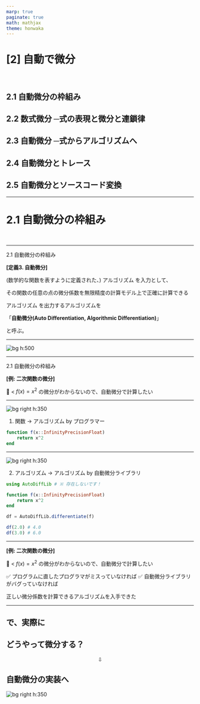 ```yaml
---
marp: true
paginate: true
math: mathjax
theme: honwaka
---
```


<!-- _class: lead -->

# [2] 自動で微分
<br>

## 2.1 自動微分の枠組み
## 2.2 数式微分 ─式の表現と微分と連鎖律
## 2.3 自動微分 ─式からアルゴリズムへ 
## 2.4 自動微分とトレース
## 2.5 自動微分とソースコード変換

---


# **2.1 自動微分の枠組み**

<br>


---

<!-- _header: 「自動微分」 -->


<div class="section"> 2.1 自動微分の枠組み </div>

<div class="def">

**[定義3. 自動微分]**

(数学的な関数を表すように定義された、) <span class="dot-text">アルゴリズム</span> を入力として、

その関数の任意の点の微分係数を無限精度の計算モデル上で正確に計算できる 

<span class="dot-text">アルゴリズム </span> を出力するアルゴリズムを 

「**自動微分(Auto Differentiation, Algorithmic Differentiation)**」

と呼ぶ。

</div>

---

<!-- _header: 自動微分 -->


![bg h:500](../img/autodiff_framework_simple.png)

---

<!-- _header: 自動微分 -->

<div class="section"> 2.1 自動微分の枠組み </div>

<div class="thm">

<!-- **[例: 線形回帰]**

気温とアイスの売り上げ本数のデータ ($\mathcal{D} = \{ (25, 1000), \cdots, (35, 2000) \}$)　
があるので、線形回帰で売り上げを予測したい。
つまり $f(x; a, b) = ax + b$ として、

$$
L(a, b) = \sum_{(x, y) \in \mathcal{D}} (y - f(x; a, b))^2
$$

を小さくする $a, b$ を求める。 これを勾配降下法でやりたいので、
$L$ の各点の勾配を計算するアルゴリズムを自動微分で得たい. -->


**[例: 二次関数の微分]**

:dog: < $f(x) = x^2$ の微分がわからないので、自動微分で計算したい

</div>

---

<!-- _header: 例: 二次関数の微分 -->

![bg right h:350](../img/autodiff_framework_simple.png)

1. 関数 $\rightarrow$ アルゴリズム 
by プログラマー
    
```julia
function f(x::InfinityPrecisionFloat)
    return x^2
end
```



---

<!-- _header: 例: 二次関数の微分 -->

![bg right h:350](../img/autodiff_framework_simple.png)

2. アルゴリズム $\rightarrow$ アルゴリズム
by 自動微分ライブラリ

```julia
using AutoDiffLib # ※ 存在しないです！

function f(x::InfinityPrecisionFloat)
    return x^2
end

df = AutoDiffLib.differentiate(f)

df(2.0) # 4.0
df(3.0) # 6.0
```

---

<!-- _header: 例: 二次関数の微分 -->


<div class="thm">

**[例: 二次関数の微分]**

:dog: < $f(x) = x^2$ の微分がわからないので、自動微分で計算したい

</div>

✅ プログラムに直したプログラマがミスっていなければ
✅ 自動微分ライブラリがバグっていなければ

正しい微分係数を計算できるアルゴリズムを入手できた

---

<!-- _header: 自動微分の枠組み -->

## で、実際に
## どうやって微分する？


<div style="text-align: center;">

⇩

</div>

## **自動微分の実装**へ


![bg right h:350](../img/autodiff_framework_simple.png)
